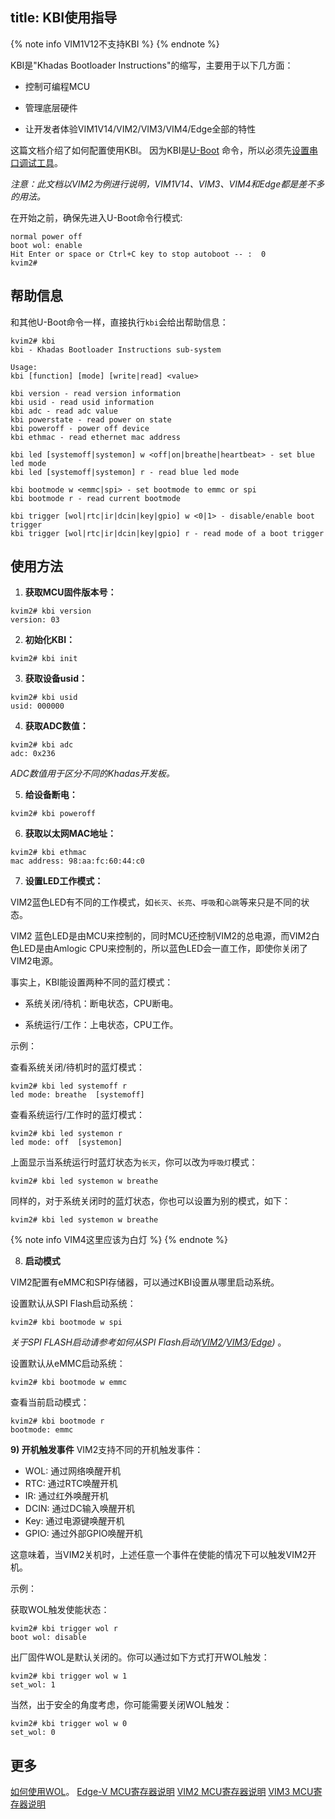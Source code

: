 title: KBI使用指导
---

{% note info VIM1V12不支持KBI %}
{% endnote %}

KBI是"Khadas Bootloader Instructions"的缩写，主要用于以下几方面：

* 控制可编程MCU

* 管理底层硬件

* 让开发者体验VIM1V14/VIM2/VIM3/VIM4/Edge全部的特性

这篇文档介绍了如何配置使用KBI。 因为KBI是[U-Boot](http://www.denx.de) 命令，所以必须先[设置串口调试工具](SetupSerialTool.html)。

*注意：此文档以VIM2为例进行说明，VIM1V14、VIM3、VIM4和Edge都是差不多的用法。*

在开始之前，确保先进入U-Boot命令行模式:

```
normal power off
boot wol: enable
Hit Enter or space or Ctrl+C key to stop autoboot -- :  0 
kvim2#
```

## 帮助信息

和其他U-Boot命令一样，直接执行`kbi`会给出帮助信息：

```
kvim2# kbi
kbi - Khadas Bootloader Instructions sub-system

Usage:
kbi [function] [mode] [write|read] <value>

kbi version - read version information
kbi usid - read usid information
kbi adc - read adc value
kbi powerstate - read power on state
kbi poweroff - power off device
kbi ethmac - read ethernet mac address

kbi led [systemoff|systemon] w <off|on|breathe|heartbeat> - set blue led mode
kbi led [systemoff|systemon] r - read blue led mode

kbi bootmode w <emmc|spi> - set bootmode to emmc or spi
kbi bootmode r - read current bootmode

kbi trigger [wol|rtc|ir|dcin|key|gpio] w <0|1> - disable/enable boot trigger
kbi trigger [wol|rtc|ir|dcin|key|gpio] r - read mode of a boot trigger
```

## 使用方法

1. **获取MCU固件版本号：**
```
kvim2# kbi version
version: 03
```

2. **初始化KBI：**
```
kvim2# kbi init
```

3. **获取设备usid：**
```
kvim2# kbi usid
usid: 000000
```

4. **获取ADC数值：**
```
kvim2# kbi adc
adc: 0x236
```
*ADC数值用于区分不同的Khadas开发板。*

5. **给设备断电：**
```
kvim2# kbi poweroff
```

6. **获取以太网MAC地址：**
```
kvim2# kbi ethmac
mac address: 98:aa:fc:60:44:c0
```

7. **设置LED工作模式：**

VIM2蓝色LED有不同的工作模式，如`长灭`、`长亮`、`呼吸`和`心跳`等来只是不同的状态。

VIM2 蓝色LED是由MCU来控制的，同时MCU还控制VIM2的总电源，而VIM2白色LED是由Amlogic CPU来控制的，所以蓝色LED会一直工作，即使你关闭了VIM2电源。

事实上，KBI能设置两种不同的蓝灯模式：

* 系统关闭/待机：断电状态，CPU断电。

* 系统运行/工作：上电状态，CPU工作。

示例：

查看系统关闭/待机时的蓝灯模式：

```
kvim2# kbi led systemoff r
led mode: breathe  [systemoff]
```

查看系统运行/工作时的蓝灯模式：

```
kvim2# kbi led systemon r
led mode: off  [systemon]
```

上面显示当系统运行时蓝灯状态为`长灭`，你可以改为`呼吸灯`模式：

```
kvim2# kbi led systemon w breathe
```

同样的，对于系统关闭时的蓝灯状态，你也可以设置为别的模式，如下：

```
kvim2# kbi led systemon w breathe
```

{% note info VIM4这里应该为白灯 %}
{% endnote %}

8. **启动模式**

VIM2配置有eMMC和SPI存储器，可以通过KBI设置从哪里启动系统。

设置默认从SPI Flash启动系统：

```
kvim2# kbi bootmode w spi
```

*关于SPI FLASH启动请参考如何从SPI Flash启动([VIM2](http://forum.khadas.com/t/how-to-boot-from-spi-flash/1354)/[VIM3](/linux/zh-cn/vim3/BootFromSpiFlash.html)/[Edge](/linux/zh-cn/edge/BootFromSpiFlash.html))* 。

设置默认从eMMC启动系统：

```
kvim2# kbi bootmode w emmc
```

查看当前启动模式：

```
kvim2# kbi bootmode r
bootmode: emmc
```

**9) 开机触发事件**
VIM2支持不同的开机触发事件：
* WOL: 通过网络唤醒开机
* RTC: 通过RTC唤醒开机
* IR: 通过红外唤醒开机
* DCIN: 通过DC输入唤醒开机
* Key: 通过电源键唤醒开机
* GPIO: 通过外部GPIO唤醒开机

这意味着，当VIM2关机时，上述任意一个事件在使能的情况下可以触发VIM2开机。

示例：

获取WOL触发使能状态：

```
kvim2# kbi trigger wol r
boot wol: disable
```

出厂固件WOL是默认关闭的。你可以通过如下方式打开WOL触发：

```
kvim2# kbi trigger wol w 1
set_wol: 1
```

当然，出于安全的角度考虑，你可能需要关闭WOL触发：

```
kvim2# kbi trigger wol w 0
set_wol: 0
```

## 更多
[如何使用WOL](HowtoUseWol.html)。
[Edge-V MCU寄存器说明](https://dl.khadas.com/Hardware/Edge/MCU/Edge-V_MCU_REG_ZH.pdf)
[VIM2 MCU寄存器说明](https://dl.khadas.com/Hardware/VIM2/MCU/VIM2_MCU_REG_ZH.pdf)
[VIM3 MCU寄存器说明](https://dl.khadas.com/Hardware/VIM3/MCU/VIM3_MCU_REG_ZH.pdf)

